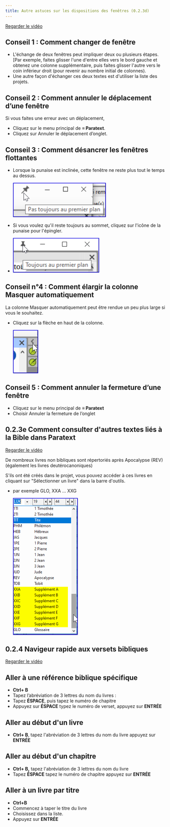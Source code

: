 ```yaml
---
title: Autre astuces sur les dispositions des fenêtres (0.2.3d)
---
```

[Regarder le vidéo](https://vimeopro.com/lingtransoft/paratext9fr/video/419314037)

## Conseil 1 : Comment changer de fenêtre

-   L'échange de deux fenêtres peut impliquer deux ou plusieurs étapes. [Par exemple, faites glisser l'une d'entre elles vers le bord gauche et obtenez une colonne supplémentaire, puis faites glisser l'autre vers le coin inférieur droit (pour revenir au nombre initial de colonnes).
-   Une autre façon d'échanger ces deux textes est d'utiliser la liste des projets.

## Conseil 2 : Comment annuler le déplacement d’une fenêtre

Si vous faites une erreur avec un déplacement,

-   Cliquez sur le menu principal de **≡ Paratext**.
-   Cliquez sur Annuler le déplacement d’onglet.

## Conseil 3 : Comment désancrer les fenêtres flottantes

-   Lorsque la punaise est inclinée, cette fenêtre ne reste plus tout le temps au dessus.

    ![](../media/9cfd94eadcb22a0841a91f95fee2717d.png)

-   Si vous voulez qu'il reste toujours au sommet, cliquez sur l'icône de la punaise pour l'épingler.
-   ![](../media/b8ba6e14df5be2082bcfdafddedd84d5.png)

## Conseil n°4 : Comment élargir la colonne Masquer automatiquement

La colonne Masquer automatiquement peut être rendue un peu plus large si vous le souhaitez.

-   Cliquez sur la flèche en haut de la colonne.

    ![](../media/d6f7c90b0e3ddac0979a4f9bd406b0a0.png)

## Conseil 5 : Comment annuler la fermeture d’une fenêtre

-   Cliquez sur le menu principal de **≡ Paratext**
-   Choisir Annuler la fermeture de l’onglet

## 0.2.3e Comment consulter d'autres textes liés à la Bible dans Paratext

[Regarder le vidéo](https://vimeopro.com/lingtransoft/paratext9fr/video/443500451)

De nombreux livres non bibliques sont répertoriés après Apocalypse (REV) (également les livres deutérocanoniques)

S'ils ont été créés dans le projet, vous pouvez accéder à ces livres en cliquant sur "Sélectionner un livre" dans la barre d'outils.

-   par exemple GLO, XXA ... XXG

    ![](../media/58b1de194fdfc1823c04bc216048efe8.png)

## 0.2.4 Navigeur rapide aux versets bibliques

[Regarder le vidéo](https://vimeopro.com/lingtransoft/paratext9fr/video/449749686)

## Aller à une référence biblique spécifique

-   **Ctrl+ B**
-   Tapez l’abréviation de 3 lettres du nom du livres :
-   Tapez **ÉSPACE**, puis tapez le numéro de chapitre
-   Appuyez sur **ÉSPACE** typez le numéro de verset, appuyez sur  **ENTRÉE**

## Aller au début d'un livre

-   **Ctrl+ B**, tapez l'abréviation de 3 lettres du nom du livre appuyez sur **ENTRÉE**

## Aller au début d'un chapitre

-   **Ctrl+ B,** tapez l'abréviation de 3 lettres du nom du livre
-   Tapez **ÉSPACE** tapez le numéro de chapitre appuyez sur **ENTRÉE**

## Aller à un livre par titre

-   **Ctrl+B**
-   Commencez à taper le titre du livre
-   Choisissez dans la liste.
-   Appuyez sur **ENTRÉE**
